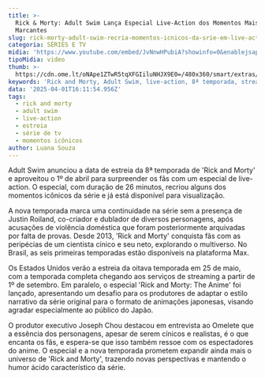 ```yaml
---
title: >-
  Rick & Morty: Adult Swim Lança Especial Live-Action dos Momentos Mais
  Marcantes
slug: rick-morty-adult-swim-recria-momentos-icnicos-da-srie-em-live-action
categoria: SÉRIES E TV
midia: 'https://www.youtube.com/embed/JvNnwHPubiA?showinfo=0&enablejsapi=1'
tipoMidia: video
thumb: >-
  https://cdn.ome.lt/oNApe1ZTwR5tqXFGIiluNHJX9E0=/480x360/smart/extras/conteudos/omelete_THUMB_-_2025-04-01T124941.749.png
keywords: 'Rick and Morty, Adult Swim, live-action, 8ª temporada, streaming, anime'
data: '2025-04-01T16:11:54.956Z'
tags:
  - rick and morty
  - adult swim
  - live-action
  - estreia
  - série de tv
  - momentos icônicos
author: Luana Souza
---
```


Adult Swim anunciou a data de estreia da 8ª temporada de 'Rick and Morty' e aproveitou o 1º de abril para surpreender os fãs com um especial de live-action. O especial, com duração de 26 minutos, recriou alguns dos momentos icônicos da série e já está disponível para visualização.

A nova temporada marca uma continuidade na série sem a presença de Justin Roiland, co-criador e dublador de diversos personagens, após acusações de violência doméstica que foram posteriormente arquivadas por falta de provas. Desde 2013, 'Rick and Morty' conquista fãs com as peripécias de um cientista cínico e seu neto, explorando o multiverso. No Brasil, as seis primeiras temporadas estão disponíveis na plataforma Max.

Os Estados Unidos verão a estreia da oitava temporada em 25 de maio, com a temporada completa chegando aos serviços de streaming a partir de 1º de setembro. Em paralelo, o especial 'Rick and Morty: The Anime' foi lançado, apresentando um desafio para os produtores de adaptar o estilo narrativo da série original para o formato de animações japonesas, visando agradar especialmente ao público do Japão.

O produtor executivo Joseph Chou destacou em entrevista ao Omelete que a essência dos personagens, apesar de serem cínicos e realistas, é o que encanta os fãs, e espera-se que isso também ressoe com os espectadores do anime. O especial e a nova temporada prometem expandir ainda mais o universo de 'Rick and Morty', trazendo novas perspectivas e mantendo o humor ácido característico da série.
